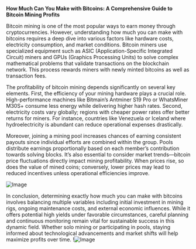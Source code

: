 **How Much Can You Make with Bitcoins: A Comprehensive Guide to Bitcoin Mining Profits**

Bitcoin mining is one of the most popular ways to earn money through cryptocurrencies. However, understanding how much you can make with bitcoins requires a deep dive into various factors like hardware costs, electricity consumption, and market conditions. Bitcoin miners use specialized equipment such as ASIC (Application-Specific Integrated Circuit) miners and GPUs (Graphics Processing Units) to solve complex mathematical problems that validate transactions on the blockchain network. This process rewards miners with newly minted bitcoins as well as transaction fees.

The profitability of bitcoin mining depends significantly on several key elements. First, the efficiency of your mining hardware plays a crucial role. High-performance machines like Bitmain’s Antminer S19 Pro or WhatsMiner M30S+ consume less energy while delivering higher hash rates. Second, electricity costs vary globally; regions with cheaper power rates offer better returns for miners. For instance, countries like Venezuela or Iceland where hydroelectricity is abundant can reduce operational expenses drastically.

Moreover, joining a mining pool increases chances of earning consistent payouts since individual efforts are combined within the group. Pools distribute earnings proportionally based on each member’s contribution towards solving blocks. It’s also essential to consider market trends—bitcoin price fluctuations directly impact mining profitability. When prices rise, so does the value of mined coins; conversely, lower prices may lead to reduced incentives unless operational efficiencies improve.

![Image](https://github.com/user-attachments/assets/057c907c-805e-4310-a052-f5031067f3de)

In conclusion, determining exactly how much you can make with bitcoins involves balancing multiple variables including initial investment in mining rigs, ongoing maintenance costs, and external economic influences. While it offers potential high yields under favorable circumstances, careful planning and continuous monitoring remain vital for sustainable success in this dynamic field. Whether solo mining or participating in pools, staying informed about technological advancements and market shifts will help maximize profits over time. !![Image](https://github.com/user-attachments/assets/057c907c-805e-4310-a052-f5031067f3de)